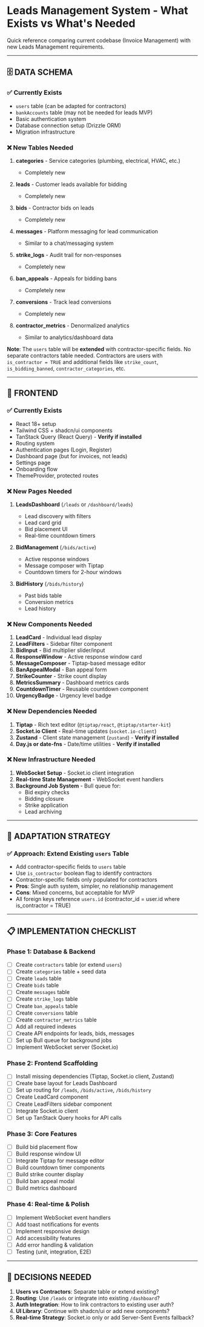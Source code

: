 # Leads Management System - What Exists vs What's Needed

Quick reference comparing current codebase (Invoice Management) with new Leads Management requirements.

---

## 🗄️ DATA SCHEMA

### ✅ Currently Exists
- `users` table (can be adapted for contractors)
- `bankAccounts` table (may not be needed for leads MVP)
- Basic authentication system
- Database connection setup (Drizzle ORM)
- Migration infrastructure

### ❌ New Tables Needed
1. **categories** - Service categories (plumbing, electrical, HVAC, etc.)
   - Completely new
   
3. **leads** - Customer leads available for bidding
   - Completely new
   
4. **bids** - Contractor bids on leads
   - Completely new
   
5. **messages** - Platform messaging for lead communication
   - Similar to a chat/messaging system
   
6. **strike_logs** - Audit trail for non-responses
   - Completely new
   
7. **ban_appeals** - Appeals for bidding bans
   - Completely new
   
8. **conversions** - Track lead conversions
   - Completely new
   
9. **contractor_metrics** - Denormalized analytics
   - Similar to analytics/dashboard data

**Note**: The `users` table will be **extended** with contractor-specific fields. No separate contractors table needed. Contractors are users with `is_contractor = TRUE` and additional fields like `strike_count`, `is_bidding_banned`, `contractor_categories`, etc.

---

## 🎨 FRONTEND

### ✅ Currently Exists
- React 18+ setup
- Tailwind CSS + shadcn/ui components
- TanStack Query (React Query) - **Verify if installed**
- Routing system
- Authentication pages (Login, Register)
- Dashboard page (but for invoices, not leads)
- Settings page
- Onboarding flow
- ThemeProvider, protected routes

### ❌ New Pages Needed
1. **LeadsDashboard** (`/leads` or `/dashboard/leads`)
   - Lead discovery with filters
   - Lead card grid
   - Bid placement UI
   - Real-time countdown timers
   
2. **BidManagement** (`/bids/active`)
   - Active response windows
   - Message composer with Tiptap
   - Countdown timers for 2-hour windows
   
3. **BidHistory** (`/bids/history`)
   - Past bids table
   - Conversion metrics
   - Lead history

### ❌ New Components Needed
1. **LeadCard** - Individual lead display
2. **LeadFilters** - Sidebar filter component
3. **BidInput** - Bid multiplier slider/input
4. **ResponseWindow** - Active response window card
5. **MessageComposer** - Tiptap-based message editor
6. **BanAppealModal** - Ban appeal form
7. **StrikeCounter** - Strike count display
8. **MetricsSummary** - Dashboard metrics cards
9. **CountdownTimer** - Reusable countdown component
10. **UrgencyBadge** - Urgency level badge

### ❌ New Dependencies Needed
1. **Tiptap** - Rich text editor (`@tiptap/react`, `@tiptap/starter-kit`)
2. **Socket.io Client** - Real-time updates (`socket.io-client`)
3. **Zustand** - Client state management (`zustand`) - **Verify if installed**
4. **Day.js or date-fns** - Date/time utilities - **Verify if installed**

### ❌ New Infrastructure Needed
1. **WebSocket Setup** - Socket.io client integration
2. **Real-time State Management** - WebSocket event handlers
3. **Background Job System** - Bull queue for:
   - Bid expiry checks
   - Bidding closure
   - Strike application
   - Lead archiving

---

## 🔄 ADAPTATION STRATEGY

### ✅ Approach: Extend Existing `users` Table
- Add contractor-specific fields to `users` table
- Use `is_contractor` boolean flag to identify contractors
- Contractor-specific fields only populated for contractors
- **Pros**: Single auth system, simpler, no relationship management
- **Cons**: Mixed concerns, but acceptable for MVP
- All foreign keys reference `users.id` (contractor_id = user.id where is_contractor = TRUE)

---

## 📋 IMPLEMENTATION CHECKLIST

### Phase 1: Database & Backend
- [ ] Create `contractors` table (or extend `users`)
- [ ] Create `categories` table + seed data
- [ ] Create `leads` table
- [ ] Create `bids` table
- [ ] Create `messages` table
- [ ] Create `strike_logs` table
- [ ] Create `ban_appeals` table
- [ ] Create `conversions` table
- [ ] Create `contractor_metrics` table
- [ ] Add all required indexes
- [ ] Create API endpoints for leads, bids, messages
- [ ] Set up Bull queue for background jobs
- [ ] Implement WebSocket server (Socket.io)

### Phase 2: Frontend Scaffolding
- [ ] Install missing dependencies (Tiptap, Socket.io client, Zustand)
- [ ] Create base layout for Leads Dashboard
- [ ] Set up routing for `/leads`, `/bids/active`, `/bids/history`
- [ ] Create LeadCard component
- [ ] Create LeadFilters sidebar component
- [ ] Integrate Socket.io client
- [ ] Set up TanStack Query hooks for API calls

### Phase 3: Core Features
- [ ] Build bid placement flow
- [ ] Build response window UI
- [ ] Integrate Tiptap for message editor
- [ ] Build countdown timer components
- [ ] Build strike counter display
- [ ] Build ban appeal modal
- [ ] Build metrics dashboard

### Phase 4: Real-time & Polish
- [ ] Implement WebSocket event handlers
- [ ] Add toast notifications for events
- [ ] Implement responsive design
- [ ] Add accessibility features
- [ ] Add error handling & validation
- [ ] Testing (unit, integration, E2E)

---

## 🤔 DECISIONS NEEDED

1. **Users vs Contractors**: Separate table or extend existing?
2. **Routing**: Use `/leads` or integrate into existing `/dashboard`?
3. **Auth Integration**: How to link contractors to existing user auth?
4. **UI Library**: Continue with shadcn/ui or add new components?
5. **Real-time Strategy**: Socket.io only or add Server-Sent Events fallback?

